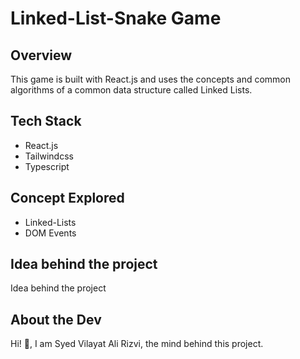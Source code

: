 # Linked-List-Snake Game

## Overview

This game is built with React.js and uses the concepts and common algorithms of a common data structure called Linked Lists.

## Tech Stack

- React.js
- Tailwindcss
- Typescript

## Concept Explored

- Linked-Lists
- DOM Events

## Idea behind the project

Idea behind the project

## About the Dev

Hi! 👋, I am Syed Vilayat Ali Rizvi, the mind behind this project.

